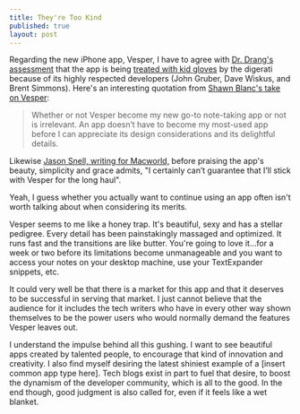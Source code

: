 ```yaml
---
title: They're Too Kind
published: true
layout: post
---
```


Regarding the new iPhone app, Vesper, I have to agree with [Dr. Drang's assessment](http://www.leancrew.com/all-this/2013/06/form-and-function/) that the app is being [treated with kid gloves](http://www.marco.org/2013/06/06/vesper) by the digerati because of its highly respected developers (John Gruber, Dave Wiskus, and Brent Simmons). Here's an interesting quotation from [Shawn Blanc's take on Vesper](http://shawnblanc.net/2013/06/arment-vesper/):

> Whether or not Vesper become my new go-to note-taking app or not is irrelevant. An app doesn’t have to become my most-used app before I can appreciate its design considerations and its delightful details.

Likewise [Jason Snell, writing for Macworld,](http://www.macworld.com/article/2040883/meet-vesper-a-notes-app-with-an-all-star-development-team.html) before praising the app's beauty, simplicity and grace admits, "I certainly can’t guarantee that I’ll stick with Vesper for the long haul".

Yeah, I guess whether you actually want to continue using an app often isn't worth talking about when considering its merits.

Vesper seems to me like a honey trap. It's beautiful, sexy and has a stellar pedigree. Every detail has been painstakingly massaged and optimized. It runs fast and the transitions are like butter. You're going to love it...for a week or two before its limitations become unmanageable and you want to access your notes on your desktop machine, use your TextExpander snippets, etc. 

It could very well be that there is a market for this app and that it deserves to be successful in serving that market. I just cannot believe that the audience for it includes the tech writers who have in every other way shown themselves to be the power users who would normally demand the features Vesper leaves out. 

I understand the impulse behind all this gushing. I want to see beautiful apps created by talented people, to encourage that kind of innovation and creativity. I also find myself desiring the latest shiniest example of a [insert common app type here]. Tech blogs exist in part to fuel that desire, to boost the dynamism of the developer community, which is all to the good. In the end though, good judgment is also called for, even if it feels like a wet blanket. 
